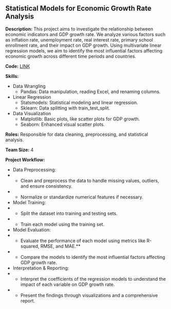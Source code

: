 ## Statistical Models for Economic Growth Rate Analysis
**Description:**
This project aims to investigate the relationship between economic indicators and GDP growth rate. We analyze various factors such as inflation rate, unemployment rate, real interest rate, primary school enrollment rate, and their impact on GDP growth. Using multivariate linear regression models, we aim to identify the most influential factors affecting economic growth across different time periods and countries. 

**Code:** [LINK]()

**Skills:**
* Data Wrangling
    * Pandas: Data manipulation, reading Excel, and renaming columns.
* Linear Regression
    * Statsmodels: Statistical modeling and linear regression.
    * Sklearn: Data splitting with train_test_split.
* Data Visualization
    * Matplotlib: Basic plots, like scatter plots for GDP growth.
    * Seaborn: Enhanced visual scatter plots.

**Roles:**
Responsible for data cleaning, preprocessing, and statistical analysis.

**Team Size:** 4

**Project Workflow:**
* Data Preprocessing:
* * Clean and preprocess the data to handle missing values, outliers, and ensure consistency.
* * Normalize or standardize numerical features if necessary.
* Model Training:
* * Split the dataset into training and testing sets.
* * Train each model using the training set.
* Model Evaluation:
* * Evaluate the performance of each model using metrics like R-squared, RMSE, and MAE.** 
* * Compare the models to identify the most influential factors affecting GDP growth rate.
* Interpretation & Reporting:
* * Interpret the coefficients of the regression models to understand the impact of each variable on GDP growth rate.
* * Present the findings through visualizations and a comprehensive report.

